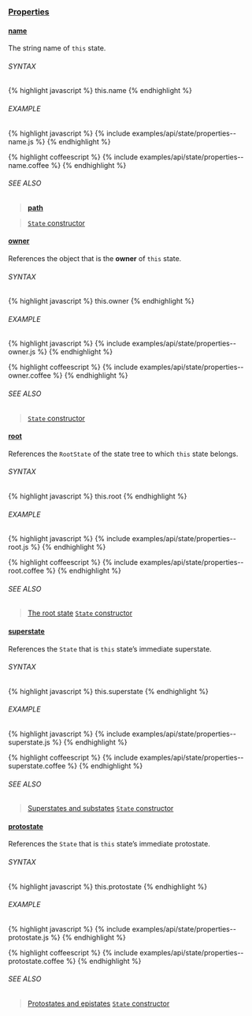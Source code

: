 ### [Properties](#state--properties)


#### [name](#state--properties--name)

The string name of `this` state.

###### SYNTAX

{% highlight javascript %}
this.name
{% endhighlight %}

###### EXAMPLE

{% highlight javascript %}
{% include examples/api/state/properties--name.js %}
{% endhighlight %}

{% highlight coffeescript %}
{% include examples/api/state/properties--name.coffee %}
{% endhighlight %}

###### SEE ALSO

> [**path**](#state--methods--path)

> [`State` constructor](/source/state.html#state--constructor)


#### [owner](#state--properties--owner)

References the object that is the **owner** of `this` state.

###### SYNTAX

{% highlight javascript %}
this.owner
{% endhighlight %}

###### EXAMPLE

{% highlight javascript %}
{% include examples/api/state/properties--owner.js %}
{% endhighlight %}

{% highlight coffeescript %}
{% include examples/api/state/properties--owner.coffee %}
{% endhighlight %}

###### SEE ALSO

> [`State` constructor](/source/state.html#state--constructor)


#### [root](#state--properties--root)

References the `RootState` of the state tree to which `this` state belongs.

###### SYNTAX

{% highlight javascript %}
this.root
{% endhighlight %}

###### EXAMPLE

{% highlight javascript %}
{% include examples/api/state/properties--root.js %}
{% endhighlight %}

{% highlight coffeescript %}
{% include examples/api/state/properties--root.coffee %}
{% endhighlight %}

###### SEE ALSO

> [The root state](/docs/#concepts--inheritance--the-root-state)
> [`State` constructor](/source/state.html#state--constructor)


#### [superstate](#state--properties--superstate)

References the `State` that is `this` state’s immediate superstate.

###### SYNTAX

{% highlight javascript %}
this.superstate
{% endhighlight %}

###### EXAMPLE

{% highlight javascript %}
{% include examples/api/state/properties--superstate.js %}
{% endhighlight %}

{% highlight coffeescript %}
{% include examples/api/state/properties--superstate.coffee %}
{% endhighlight %}

###### SEE ALSO

> [Superstates and substates](/docs/#concepts--inheritance--superstates-and-substates)
> [`State` constructor](/source/state.html#state--constructor)


#### [protostate](#state--properties--protostate)

References the `State` that is `this` state’s immediate protostate.

###### SYNTAX

{% highlight javascript %}
this.protostate
{% endhighlight %}

###### EXAMPLE

{% highlight javascript %}
{% include examples/api/state/properties--protostate.js %}
{% endhighlight %}

{% highlight coffeescript %}
{% include examples/api/state/properties--protostate.coffee %}
{% endhighlight %}

###### SEE ALSO

> [Protostates and epistates](/docs/#concepts--inheritance--protostates-and-epistates)
> [`State` constructor](/source/state.html#state--constructor)
